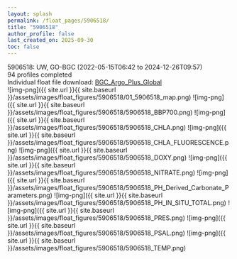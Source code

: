 ```yaml
---
layout: splash
permalink: /float_pages/5906518/
title: "5906518"
author_profile: false
last_created_on: 2025-09-30
toc: false
---
```

 
5906518: UW, GO-BGC (2022-05-15T06:42 to 2024-12-26T09:57)\
94 profiles completed\
Individual float file download: [BGC_Argo_Plus_Global](https://ftp.soest.hawaii.edu/bgc_argo_plus/Individual_Floats/outliers_removed/5906518_Sprof_processed.nc)\
![img-png]({{ site.url }}{{ site.baseurl }}/assets/images/float_figures/5906518/01_5906518_map.png)
![img-png]({{ site.url }}{{ site.baseurl }}/assets/images/float_figures/5906518/5906518_BBP700.png)
![img-png]({{ site.url }}{{ site.baseurl }}/assets/images/float_figures/5906518/5906518_CHLA.png)
![img-png]({{ site.url }}{{ site.baseurl }}/assets/images/float_figures/5906518/5906518_CHLA_FLUORESCENCE.png)
![img-png]({{ site.url }}{{ site.baseurl }}/assets/images/float_figures/5906518/5906518_DOXY.png)
![img-png]({{ site.url }}{{ site.baseurl }}/assets/images/float_figures/5906518/5906518_NITRATE.png)
![img-png]({{ site.url }}{{ site.baseurl }}/assets/images/float_figures/5906518/5906518_PH_Derived_Carbonate_Parameters.png)
![img-png]({{ site.url }}{{ site.baseurl }}/assets/images/float_figures/5906518/5906518_PH_IN_SITU_TOTAL.png)
![img-png]({{ site.url }}{{ site.baseurl }}/assets/images/float_figures/5906518/5906518_PRES.png)
![img-png]({{ site.url }}{{ site.baseurl }}/assets/images/float_figures/5906518/5906518_PSAL.png)
![img-png]({{ site.url }}{{ site.baseurl }}/assets/images/float_figures/5906518/5906518_TEMP.png)
